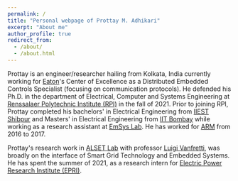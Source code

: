 ```yaml
---
permalink: /
title: "Personal webpage of Prottay M. Adhikari"
excerpt: "About me"
author_profile: true
redirect_from: 
  - /about/
  - /about.html
---
```




Prottay is an engineer/researcher hailing from Kolkata, India currently working for [Eaton](https://en.wikipedia.org/wiki/Eaton_Corporation)'s Center of Excellence as a Distributed Embedded Controls Specialist (focusing on communication protocols). He defended his Ph.D. in the department of Electrical, Computer and Systems Engineering at [Renssalaer Polytechnic Institute (RPI)](https://en.wikipedia.org/wiki/Rensselaer_Polytechnic_Institute) in the fall of 2021. Prior to joining RPI, Prottay completed his bachelors' in Electrical Engineering from [IIEST Shibpur](https://en.wikipedia.org/wiki/IIEST,_Shibpur) and Masters' in Electrical Engineering from [IIT Bombay](https://en.wikipedia.org/wiki/IIT_Bombay) while working as a research assistant at [EmSys Lab](https://www.ee.iitb.ac.in/web/research/labs/emsys). He has worked for [ARM](https://en.wikipedia.org/wiki/Arm) from 2016 to 2017. 

Prottay's research work in [ALSET Lab](https://alsetlab.github.io/) with professor [Luigi Vanfretti](https://ecse.rpi.edu/index.php/people/faculty/luigi-vanfretti), was broadly on the interface of Smart Grid Technology and Embedded Systems. He has spent the summer of 2021, as a research intern for [Electric Power Research Institute (EPRI)](https://en.wikipedia.org/wiki/Electric_Power_Research_Institute). 


